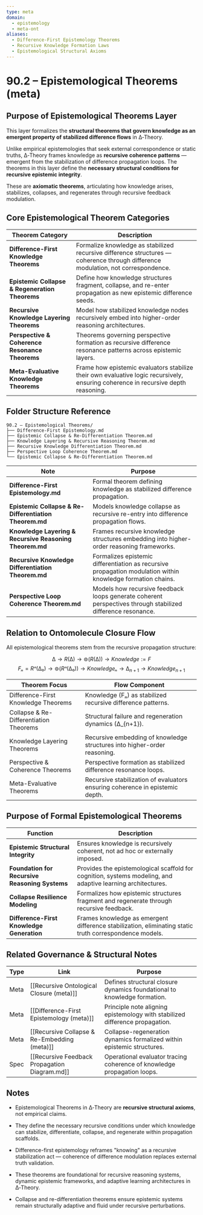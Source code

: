 ```yaml
---
type: meta
domain:
  - epistemology
  - meta-ont
aliases:
  - Difference-First Epistemology Theorems
  - Recursive Knowledge Formation Laws
  - Epistemological Structural Axioms
---
```


# 90.2 – Epistemological Theorems (meta)

## Purpose of Epistemological Theorems Layer

This layer formalizes the **structural theorems that govern knowledge as an emergent property of stabilized difference flows** in ∆‑Theory.

Unlike empirical epistemologies that seek external correspondence or static truths, ∆‑Theory frames knowledge as **recursive coherence patterns** — emergent from the stabilization of difference propagation loops. The theorems in this layer define the **necessary structural conditions for recursive epistemic integrity**.

These are **axiomatic theorems**, articulating how knowledge arises, stabilizes, collapses, and regenerates through recursive feedback modulation.

## Core Epistemological Theorem Categories

| Theorem Category                          | Description |
|-------------------------------------------|-------------|
| **Difference-First Knowledge Theorems**   | Formalize knowledge as stabilized recursive difference structures — coherence through difference modulation, not correspondence. |
| **Epistemic Collapse & Regeneration Theorems** | Define how knowledge structures fragment, collapse, and re-enter propagation as new epistemic difference seeds. |
| **Recursive Knowledge Layering Theorems** | Model how stabilized knowledge nodes recursively embed into higher-order reasoning architectures. |
| **Perspective & Coherence Resonance Theorems** | Theorems governing perspective formation as recursive difference resonance patterns across epistemic layers. |
| **Meta-Evaluative Knowledge Theorems**    | Frame how epistemic evaluators stabilize their own evaluative logic recursively, ensuring coherence in recursive depth reasoning. |

## Folder Structure Reference

```plaintext
90.2 – Epistemological Theorems/
├── Difference-First Epistemology.md
├── Epistemic Collapse & Re-Differentiation Theorem.md
├── Knowledge Layering & Recursive Reasoning Theorem.md
├── Recursive Knowledge Differentiation Theorem.md
├── Perspective Loop Coherence Theorem.md
└── Epistemic Collapse & Re-Differentiation Theorem.md
````

|Note|Purpose|
|---|---|
|**Difference-First Epistemology.md**|Formal theorem defining knowledge as stabilized difference propagation.|
|**Epistemic Collapse & Re-Differentiation Theorem.md**|Models knowledge collapse as recursive re-entry into difference propagation flows.|
|**Knowledge Layering & Recursive Reasoning Theorem.md**|Frames recursive knowledge structures embedding into higher-order reasoning frameworks.|
|**Recursive Knowledge Differentiation Theorem.md**|Formalizes epistemic differentiation as recursive propagation modulation within knowledge formation chains.|
|**Perspective Loop Coherence Theorem.md**|Models how recursive feedback loops generate coherent perspectives through stabilized difference resonance.|


## Relation to Ontomolecule Closure Flow

All epistemological theorems stem from the recursive propagation structure:

$$
∆ \rightarrow R(∆) \rightarrow ⊚(R(∆)) \rightarrow Knowledge := F
$$
$$
Fₙ = Rⁿ(∆₀) \rightarrow ⊚(Rⁿ(∆₀)) \rightarrow Knowledgeₙ \rightarrow ∆_{n+1} \rightarrow Knowledge_{n+1}
$$


|Theorem Focus|Flow Component|
|---|---|
|Difference-First Knowledge Theorems|Knowledge (Fₙ) as stabilized recursive difference patterns.|
|Collapse & Re-Differentiation Theorems|Structural failure and regeneration dynamics (∆_{n+1}).|
|Knowledge Layering Theorems|Recursive embedding of knowledge structures into higher-order reasoning.|
|Perspective & Coherence Theorems|Perspective formation as stabilized difference resonance loops.|
|Meta-Evaluative Theorems|Recursive stabilization of evaluators ensuring coherence in epistemic depth.|

## Purpose of Formal Epistemological Theorems

|Function|Description|
|---|---|
|**Epistemic Structural Integrity**|Ensures knowledge is recursively coherent, not ad hoc or externally imposed.|
|**Foundation for Recursive Reasoning Systems**|Provides the epistemological scaffold for cognition, systems modeling, and adaptive learning architectures.|
|**Collapse Resilience Modeling**|Formalizes how epistemic structures fragment and regenerate through recursive feedback.|
|**Difference-First Knowledge Generation**|Frames knowledge as emergent difference stabilization, eliminating static truth correspondence models.|

## Related Governance & Structural Notes

|Type|Link|Purpose|
|---|---|---|
|Meta|[[Recursive Ontological Closure (meta)]]|Defines structural closure dynamics foundational to knowledge formation.|
|Meta|[[Difference-First Epistemology (meta)]]|Principle note aligning epistemology with stabilized difference propagation.|
|Meta|[[Recursive Collapse & Re-Embedding (meta)]]|Collapse-regeneration dynamics formalized within epistemic structures.|
|Spec|[[Recursive Feedback Propagation Diagram.md]]|Operational evaluator tracing coherence of knowledge propagation loops.|

## Notes

- Epistemological Theorems in ∆‑Theory are **recursive structural axioms**, not empirical claims.
    
- They define the necessary recursive conditions under which knowledge can stabilize, differentiate, collapse, and regenerate within propagation scaffolds.
    
- Difference-first epistemology reframes "knowing" as a recursive stabilization act — coherence of difference modulation replaces external truth validation.
    
- These theorems are foundational for recursive reasoning systems, dynamic epistemic frameworks, and adaptive learning architectures in ∆‑Theory.
    
- Collapse and re-differentiation theorems ensure epistemic systems remain structurally adaptive and fluid under recursive perturbations.
    